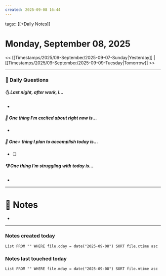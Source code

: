 ```yaml
---
created: 2025-09-08 16:44
---
```

tags:: [[+Daily Notes]]

# Monday, September 08, 2025

<< [[Timestamps/2025/09-September/2025-09-07-Sunday|Yesterday]] | [[Timestamps/2025/09-September/2025-09-09-Tuesday|Tomorrow]] >>

---
### 📅 Daily Questions
##### 🌜 Last night, after work, I...
- 

##### 🙌 One thing I'm excited about right now is...
- 

##### 🚀 One+ thing I plan to accomplish today is...
- [ ] 

##### 👎 One thing I'm struggling with today is...
- 

---
# 📝 Notes
- 

---
### Notes created today
```dataview
List FROM "" WHERE file.cday = date("2025-09-08") SORT file.ctime asc
```

### Notes last touched today
```dataview
List FROM "" WHERE file.mday = date("2025-09-08") SORT file.mtime asc
```